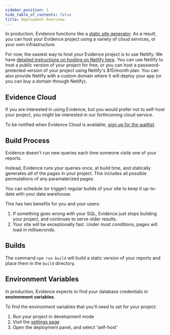 ```yaml
---
sidebar_position: 1
hide_table_of_contents: false
title: Deployment Overview
---
```



In production, Evidence functions like a [static site generator](https://www.netlify.com/blog/2020/04/14/what-is-a-static-site-generator-and-3-ways-to-find-the-best-one/). As a result, you can host your Evidence project using a variety of cloud services, or your own infrastructure.

For now, the easiest way to host your Evidence project is to use Netlify. We have [detailed instructions on hosting on Netlify here](netlify). You can use Netlify to host a public version of your project for free, or you can host a password-protected version of your project using Netlify's $15/month plan. You can also provide Netlify with a custom domain where it will deploy your app (or you can buy a domain through Netlify).

## Evidence Cloud 

If you are interested in using Evidence, but you would prefer not to self-host your project, you might be interested in our forthcoming cloud service.

To be notified when Evidence Cloud is available, [sign up for the waitlist](https://du3tapwtcbi.typeform.com/to/kwp7ZD3q). 

## Build Process  

Evidence doesn't run new queries each time someone visits one of your reports. 

Instead, Evidence runs your queries once, at build time, and statically generates *all* of the pages in your project. This includes all possible permutations of any paramaterized pages. 

You can schedule (or trigger) regular builds of your site to keep it up-to-date with your data warehouse. 

This has two benefits for you and your users: 

1. If something goes wrong with your SQL, Evidence just stops building your project, and continues to serve older results. 
2. Your site will be exceptionally fast. Under most conditions, pages will load in milliseconds. 

## Builds 

The command `npm run build` will build a static version of your reports and place them in the `build` directory. 

## Environment Variables 

In production, Evidence expects to find your database credentials in **environment variables**. 

To find the environment variables that you'll need to set for your project: 

1. Run your project in development mode 
1. Visit the [settings page](https://localhost:3000)
1. Open the deployment panel, and select 'self-host'